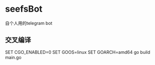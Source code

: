 # seefsBot
自个人用的telegram bot

## 交叉编译
SET CGO_ENABLED=0
SET GOOS=linux
SET GOARCH=amd64
go build main.go